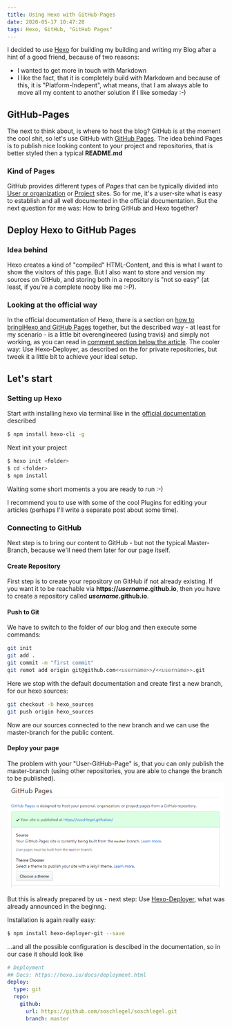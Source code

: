 ```yaml
---
title: Using Hexo with GitHub-Pages
date: 2020-05-17 10:47:28
tags: Hexo, GitHub, "GitHub Pages"
---
```


I decided to use [Hexo](https://hexo.io/) for building my building and writing my Blog after a hint of a good friend, because of two reasons:

* I wanted to get more in touch with Markdown
* I like the fact, that it is completely build with Markdown and because of this, it is "Platform-Indepent", what means, that I am always able to move all my content to another solution if I like someday :-)

## GitHub-Pages

The next to think about, is where to host the blog? GitHub is at the moment the cool shit, so let's use GitHub with [GitHub Pages](https://pages.github.com/). The idea behind Pages is to publish nice looking content to your project and repositories, that is better styled then a typical **README.md**

### Kind of Pages

GitHub provides different types of *Pages* that can be typically divided into [User or organization](https://pages.github.com/#user-site) or [Project](https://pages.github.com/#project-site) sites.
So for me, it's a user-site what is easy to establish and all well documented in the official documentation. But the next question for me was: How to bring GitHub and Hexo together?

## Deploy Hexo to GitHub Pages

### Idea behind

Hexo creates a kind of "compiled" HTML-Content, and this is what I want to show the visitors of this page. But I also want to store and version my sources on GitHub, and storing both in a repository is "not so easy" (at least, if you're a complete nooby like me :-P).

### Looking at the official way

In the official documentation of Hexo, there is a section on [how to bringiHexo and GitHub Pages](https://hexo.io/docs/github-pages.html) together, but the described way - at least for my scenario - is a little bit overengineered (using travis) and simply not working, as you can read in [comment section below the article](http://disq.us/p/26aknge). The cooler way: Use Hexo-Deployer, as described on the for private repositories, but tweek it a little bit to achieve your ideal setup.

## Let's start

### Setting up Hexo

Start with installing hexo via terminal like in the [official documentation](https://hexo.io/docs/setup) described

``` bash
$ npm install hexo-cli -g
```

Next init your project

```bash
$ hexo init <folder>
$ cd <folder>
$ npm install
```
Waiting some short moments a you are ready to run :-)

I recommend you to use with some of the cool Plugins for editing your articles (perhaps I'll write a separate post about some time).

### Connecting to GitHub

Next step is to bring our content to GitHub - but not the typical Master-Branch, because we'll need them later for our page itself.

#### Create Repository

First step is to create your repository on GitHub if not already existing. If you want it to be reachable via **https://*username*.github.io**, then you have to create a repository called ***username*.github.io**.

#### Push to Git

We have to switch to the folder of our blog and then execute some commands:

``` bash
git init
git add .
git commit -m "first commit"
git remot add origin git@github.com<<username>>/<<username>>.git
```

Here we stop with the default documentation and create first a new branch, for our hexo sources:

``` bash
git checkout -b hexo_sources
git push origin hexo_sources
```

Now are our sources connected to the new branch and we can use the master-branch for the public content.

#### Deploy your page

The problem with your "User-GitHub-Page" is, that you can only publish the master-branch (using other repositories, you are able to change the branch to be published).
![GitHub Pages for User](../images/20200517.png)

But this is already prepared by us - next step: Use [Hexo-Deployer](https://github.com/hexojs/hexo-deployer-git), what was already announced in the beginng.

Installation is again really easy:

``` bash
$ npm install hexo-deployer-git --save
```

...and all the possible configuration is descibed in the documentation, so in our case it should look like

```yaml
# Deployment
## Docs: https://hexo.io/docs/deployment.html
deploy:
  type: git
  repo: 
    github:
      url: https://github.com/soschlegel/soschlegel.git
      branch: master
```
